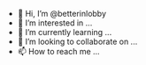 - 👋 Hi, I’m @betterinlobby
- 👀 I’m interested in ...
- 🌱 I’m currently learning ...
- 💞️ I’m looking to collaborate on ...
- 📫 How to reach me ...

<!---
betterinlobby/betterinlobby is a ✨ special ✨ repository because its `README.md` (this file) appears on your GitHub profile.
You can click the Preview link to take a look at your changes.
--->
